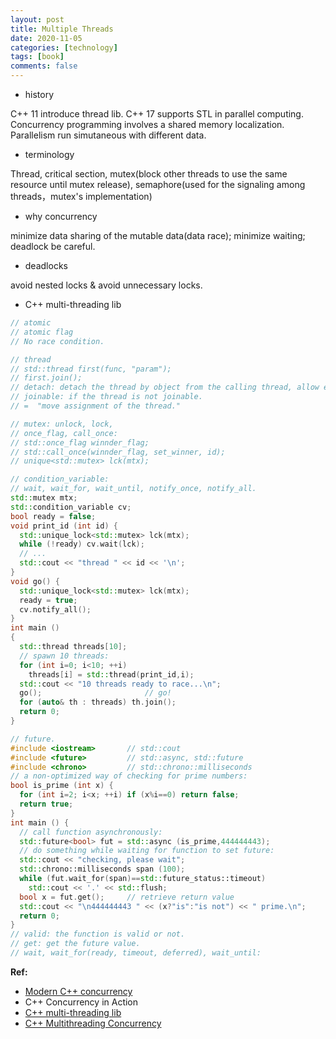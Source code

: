 ```yaml
---
layout: post
title: Multiple Threads
date: 2020-11-05
categories: [technology]
tags: [book]
comments: false
---
```




- history 

C++ 11 introduce thread lib. C++ 17 supports STL in parallel computing. Concurrency programming involves a shared memory localization. Parallelism run simutaneous with different data.

- terminology

Thread, critical section, mutex(block other threads to use the same resource until mutex release), semaphore(used for the signaling among threads，mutex's implementation)

- why concurrency 

minimize data sharing of the mutable data(data race); minimize waiting; deadlock be careful.

- deadlocks

avoid nested locks & avoid unnecessary locks.

- C++ multi-threading lib

```c++
// atomic
// atomic flag
// No race condition.

// thread
// std::thread first(func, "param");
// first.join();
// detach: detach the thread by object from the calling thread, allow exucuting independently.
// joinable: if the thread is not joinable.
// =  "move assignment of the thread."

// mutex: unlock, lock, 
// once_flag, call_once: 
// std::once_flag winnder_flag;
// std::call_once(winnder_flag, set_winner, id);
// unique<std::mutex> lck(mtx);

// condition_variable:
// wait, wait_for, wait_until, notify_once, notify_all.
std::mutex mtx;
std::condition_variable cv;
bool ready = false;
void print_id (int id) {
  std::unique_lock<std::mutex> lck(mtx);
  while (!ready) cv.wait(lck);
  // ...
  std::cout << "thread " << id << '\n';
}
void go() {
  std::unique_lock<std::mutex> lck(mtx);
  ready = true;
  cv.notify_all();
}
int main ()
{
  std::thread threads[10];
  // spawn 10 threads:
  for (int i=0; i<10; ++i)
    threads[i] = std::thread(print_id,i);
  std::cout << "10 threads ready to race...\n";
  go();                       // go!
  for (auto& th : threads) th.join();
  return 0;
}

// future.
#include <iostream>       // std::cout
#include <future>         // std::async, std::future
#include <chrono>         // std::chrono::milliseconds
// a non-optimized way of checking for prime numbers:
bool is_prime (int x) {
  for (int i=2; i<x; ++i) if (x%i==0) return false;
  return true;
}
int main () {
  // call function asynchronously:
  std::future<bool> fut = std::async (is_prime,444444443); 
  // do something while waiting for function to set future:
  std::cout << "checking, please wait";
  std::chrono::milliseconds span (100);
  while (fut.wait_for(span)==std::future_status::timeout)
    std::cout << '.' << std::flush;
  bool x = fut.get();     // retrieve return value
  std::cout << "\n444444443 " << (x?"is":"is not") << " prime.\n";
  return 0;
}
// valid: the function is valid or not.
// get: get the future value.
// wait, wait_for(ready, timeout, deferred), wait_until: 
```



**Ref:**

- [Modern C++ concurrency](https://www.educative.io/courses/modern-cpp-concurrency-in-practice-get-the-most-out-of-any-machine)
- C++ Concurrency in Action
- [C++ multi-threading lib](http://www.cplusplus.com/reference/multithreading/) 
- [C++ Multithreading Concurrency](https://www.educative.io/blog/modern-multithreading-and-concurrency-in-cpp)